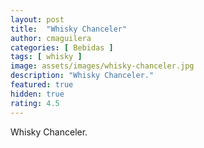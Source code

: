 ```yaml
---
layout: post
title:  "Whisky Chanceler"
author: cmaguilera
categories: [ Bebidas ]
tags: [ whisky ]
image: assets/images/whisky-chanceler.jpg
description: "Whisky Chanceler."
featured: true
hidden: true
rating: 4.5
---
```


Whisky Chanceler.